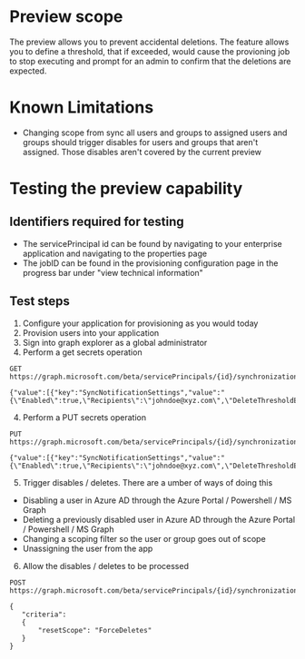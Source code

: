 # Preview scope
The preview allows you to prevent accidental deletions. The feature allows you to define a threshold, that if exceeded, would cause the provioning job to stop executing and prompt for an admin to confirm that the deletions are expected. 

# Known Limitations
* Changing scope from sync all users and groups to assigned users and groups should trigger disables for users and groups that aren't assigned. Those disables aren't covered by the current preview

# Testing the preview capability
## Identifiers required for testing
* The servicePrincipal id can be found by navigating to your enterprise application and navigating to the properties page
* The jobID can be found in the provisioning configuration page in the progress bar under "view technical information" 

## Test steps
1) Configure your application for provisioning as you would today
2) Provision users into your application
2) Sign into graph explorer as a global administrator
3) Perform a get secrets operation

```HTTP
GET https://graph.microsoft.com/beta/servicePrincipals/{id}/synchronization/secrets

{"value":[{"key":"SyncNotificationSettings","value":"{\"Enabled\":true,\"Recipients\":\"johndoe@xyz.com\",\"DeleteThresholdEnabled\":true,\"DeleteThresholdValue\":50}"}]}

```


4) Perform a PUT secrets operation

```HTTP
PUT https://graph.microsoft.com/beta/servicePrincipals/{id}/synchronization/secrets

{"value":[{"key":"SyncNotificationSettings","value":"{\"Enabled\":true,\"Recipients\":\"johndoe@xyz.com\",\"DeleteThresholdEnabled\":true,\"DeleteThresholdValue\":50}"}]}

```

5) Trigger disables / deletes. There are a umber of ways of doing this
  - Disabling a user in Azure AD through the Azure Portal / Powershell / MS Graph
  - Deleting a previously disabled user in Azure AD through the Azure Portal / Powershell / MS Graph
  - Changing a scoping filter so the user or group goes out of scope
  - Unassigning the user from the app

6) Allow the disables / deletes to be processed
```HTTP
POST https://graph.microsoft.com/beta/servicePrincipals/{id}/synchronization/jobs/{jobId}/restart

{
   "criteria": 
   {
       "resetScope": "ForceDeletes"
   }
}
```

#
